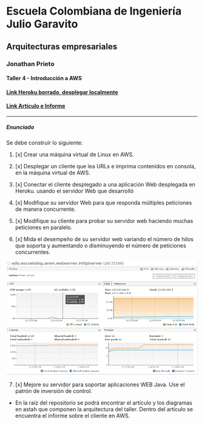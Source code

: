 # Escuela Colombiana de Ingeniería Julio Garavito
## Arquitecturas empresariales
### Jonathan Prieto
#### Taller 4 - Introducción a AWS
#### [Link Heroku borrado, desplegar localmente]()
#### [Link Artículo e Informe](https://docs.google.com/document/d/1nfSWHyAGxBy--t2lWpMvRuNdGOBypKsZEYj-L7iWyk8/edit?usp=sharing)
---
##### Enunciado
Se debe construir lo siguiente:

1. [x] Crear una máquina virtual de Linux en AWS.

2. [x] Desplegar un cliente que lea URLs e imprima contenidos en consola, en la máquina virtual de AWS.

3. [x] Conectar el cliente desplegado a una aplicación Web desplegada en Heroku. usando el servidor Web que desarrolló

4. [x] Modifique su servidor Web para que responda múltiples peticiones de manera concurrente.

5. [x] Modifique su cliente para probar su servidor web haciendo muchas peticiones en paralelo.

6. [x] Mida el desempeño de su servidor web variando el número de hilos que soporta y aumentando o disminuyendo el número de peticiones concurrentes.

![](img/06Punto.png)

7. [x] Mejore su servidor para soportar aplicaciones WEB Java. Use el patrón de inversión de control.

- En la raíz del repositorio se podrá encontrar el artículo y los diagramas en astah que componen la arquitectura del taller. Dentro del artículo se encuentra el informe sobre el cliente en AWS.
